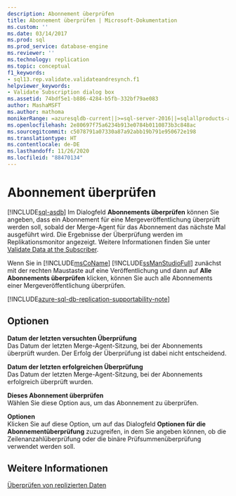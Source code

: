 ```yaml
---
description: Abonnement überprüfen
title: Abonnement überprüfen | Microsoft-Dokumentation
ms.custom: ''
ms.date: 03/14/2017
ms.prod: sql
ms.prod_service: database-engine
ms.reviewer: ''
ms.technology: replication
ms.topic: conceptual
f1_keywords:
- sql13.rep.validate.validateandresynch.f1
helpviewer_keywords:
- Validate Subscription dialog box
ms.assetid: 74bdf5e1-b886-4284-b5fb-332bf79ae083
author: MashaMSFT
ms.author: mathoma
monikerRange: =azuresqldb-current||>=sql-server-2016||=sqlallproducts-allversions
ms.openlocfilehash: 2e80697f75a6234b913e0784b0110873b3c848ac
ms.sourcegitcommit: c5078791a07330a87a92abb19b791e950672e198
ms.translationtype: HT
ms.contentlocale: de-DE
ms.lasthandoff: 11/26/2020
ms.locfileid: "88470134"
---
```

# <a name="validate-subscription"></a>Abonnement überprüfen
[!INCLUDE[sql-asdb](../../includes/applies-to-version/sql-asdb.md)]
  Im Dialogfeld **Abonnements überprüfen** können Sie angeben, dass ein Abonnement für eine Mergeveröffentlichung überprüft werden soll, sobald der Merge-Agent für das Abonnement das nächste Mal ausgeführt wird. Die Ergebnisse der Überprüfung werden im Replikationsmonitor angezeigt. Weitere Informationen finden Sie unter [Validate Data at the Subscriber](../../relational-databases/replication/validate-data-at-the-subscriber.md).  
  
 Wenn Sie in [!INCLUDE[msCoName](../../includes/msconame-md.md)] [!INCLUDE[ssManStudioFull](../../includes/ssmanstudiofull-md.md)] zunächst mit der rechten Maustaste auf eine Veröffentlichung und dann auf **Alle Abonnements überprüfen** klicken, können Sie auch alle Abonnements einer Mergeveröffentlichung überprüfen.  

[!INCLUDE[azure-sql-db-replication-supportability-note](../../includes/azure-sql-db-replication-supportability-note.md)]
  
## <a name="options"></a>Optionen  
 **Datum der letzten versuchten Überprüfung**  
 Das Datum der letzten Merge-Agent-Sitzung, bei der Abonnements überprüft wurden. Der Erfolg der Überprüfung ist dabei nicht entscheidend.  
  
 **Datum der letzten erfolgreichen Überprüfung**  
 Das Datum der letzten Merge-Agent-Sitzung, bei der Abonnements erfolgreich überprüft wurden.  
  
 **Dieses Abonnement überprüfen**  
 Wählen Sie diese Option aus, um das Abonnement zu überprüfen.  
  
 **Optionen**  
 Klicken Sie auf diese Option, um auf das Dialogfeld **Optionen für die Abonnementüberprüfung** zuzugreifen, in dem Sie angeben können, ob die Zeilenanzahlüberprüfung oder die binäre Prüfsummenüberprüfung verwendet werden soll.  
  
## <a name="see-also"></a>Weitere Informationen  
 [Überprüfen von replizierten Daten](../../relational-databases/replication/validate-data-at-the-subscriber.md)  
  
  
